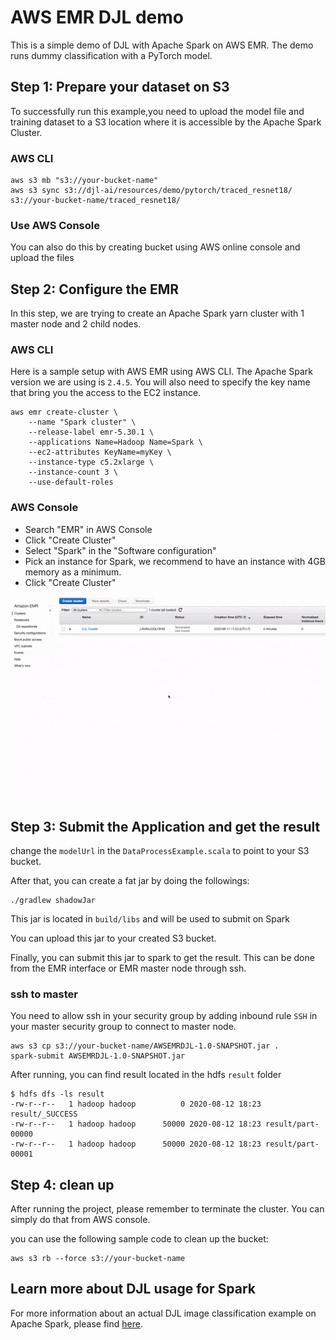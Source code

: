 # AWS EMR DJL demo

This is a simple demo of DJL with Apache Spark on AWS EMR. The demo runs dummy classification with a PyTorch model.

## Step 1: Prepare your dataset on S3
To successfully run this example,you need to upload the model file and training dataset to a S3 location 
where it is accessible by the Apache Spark Cluster.

### AWS CLI

```
aws s3 mb "s3://your-bucket-name"
aws s3 sync s3://djl-ai/resources/demo/pytorch/traced_resnet18/ s3://your-bucket-name/traced_resnet18/
```

### Use AWS Console

You can also do this by creating bucket using AWS online console and upload the files

## Step 2: Configure the EMR

In this step, we are trying to create an Apache Spark yarn cluster with 1 master node and 2 child nodes.

### AWS CLI

Here is a sample setup with AWS EMR using AWS CLI.
The Apache Spark version we are using is `2.4.5`.
You will also need to specify the key name that bring you the access to the EC2 instance.


```
aws emr create-cluster \
    --name "Spark cluster" \
    --release-label emr-5.30.1 \
    --applications Name=Hadoop Name=Spark \
    --ec2-attributes KeyName=myKey \
    --instance-type c5.2xlarge \
    --instance-count 3 \
    --use-default-roles
```

### AWS Console

- Search "EMR" in AWS Console 
- Click "Create Cluster"
- Select "Spark" in the "Software configuration"
- Pick an instance for Spark, we recommend to have an instance with 4GB memory as a minimum.
- Click "Create Cluster"

![emr image](img/configure%20emr.gif)


## Step 3: Submit the Application and get the result

change the `modelUrl` in the `DataProcessExample.scala` to point to your S3 bucket. 

After that, you can create a fat jar by doing the followings:

```
./gradlew shadowJar
```

This jar is located in `build/libs` and will be used to submit on Spark

You can upload this jar to your created S3 bucket.

Finally, you can submit this jar to spark to get the result.
This can be done from the EMR interface or EMR master node through ssh.

### ssh to master
You need to allow ssh in your security group by adding inbound rule `SSH` in your master security group to connect to master node.

```
aws s3 cp s3://your-bucket-name/AWSEMRDJL-1.0-SNAPSHOT.jar .
spark-submit AWSEMRDJL-1.0-SNAPSHOT.jar
```

After running, you can find result located in the hdfs `result` folder

```
$ hdfs dfs -ls result
-rw-r--r--   1 hadoop hadoop          0 2020-08-12 18:23 result/_SUCCESS
-rw-r--r--   1 hadoop hadoop      50000 2020-08-12 18:23 result/part-00000
-rw-r--r--   1 hadoop hadoop      50000 2020-08-12 18:23 result/part-00001
```

## Step 4: clean up
After running the project, please remember to terminate the cluster. You can simply do that from AWS console.

you can use the following sample code to clean up the bucket:

```
aws s3 rb --force s3://your-bucket-name
```


## Learn more about DJL usage for Spark
For more information about an actual DJL image classification example on Apache Spark, please find [here](../../../spark/image-classification/README.md).